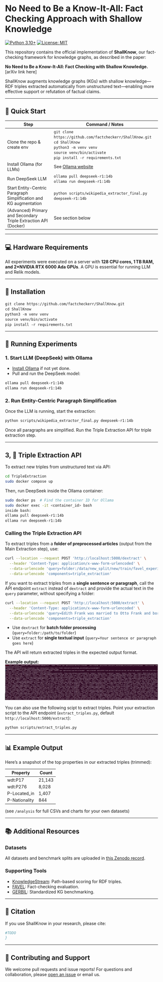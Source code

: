
# No Need to Be a Know-It-All: Fact Checking Approach with Shallow Knowledge

[![Python 3.10+](https://img.shields.io/badge/python-3.10+-blue.svg)](https://www.python.org)
[![License: MIT](https://img.shields.io/badge/License-MIT-yellow.svg)](LICENSE)

This repository contains the official implementation of **ShallKnow**, our fact-checking framework for knowledge graphs, as described in the paper:

**No Need to Be a Know-It-All: Fact Checking with Shallow Knowledge.** [arXiv link here]

ShallKnow augments knowledge graphs (KGs) with shallow knowledge—RDF triples extracted automatically from unstructured text—enabling more effective support or refutation of factual claims.

---

## 🚀 Quick Start

| **Step**                                | **Command / Notes**                                          |
|------------------------------------------|--------------------------------------------------------------|
| Clone the repo & create env              | `git clone https://github.com/factcheckerr/ShallKnow.git`<br>`cd ShallKnow`<br>`python3 -m venv venv`<br>`source venv/bin/activate`<br>`pip install -r requirements.txt` |
| Install Ollama (for LLMs)                | See [Ollama website](https://ollama.com/download)            |
| Run DeepSeek LLM                         | `ollama pull deepseek-r1:14b`<br>`ollama run deepseek-r1:14b`|
| Start Entity-Centric Paragraph Simplification and KG augmentation     | `python scripts/wikipedia_extractor_final.py deepseek-r1:14b`|
| (Advanced) Primary and Secondary Triple Extraction API (Docker)| See section below                                            |

---

## 💻 Hardware Requirements

All experiments were executed on a server with **128 CPU cores, 1 TB RAM, and 2×NVIDIA RTX 6000 Ada GPUs**. A GPU is essential for running LLM and Relik models.

---

## 🔧 Installation

`git clone https://github.com/factcheckerr/ShallKnow.git`<br>`cd ShallKnow`<br>`python3 -m venv venv`<br>`source venv/bin/activate`<br>`pip install -r requirements.txt` 

---

## 🧪 Running Experiments

### 1. Start LLM (DeepSeek) with Ollama

- [Install Ollama](https://ollama.com/download) if not yet done.
- Pull and run the DeepSeek model:

```bash
ollama pull deepseek-r1:14b
ollama run deepseek-r1:14b
```

### 2. Run Entity-Centric Paragraph Simplification

Once the LLM is running, start the extraction:

```bash
python scripts/wikipedia_extractor_final.py deepseek-r1:14b
```

Once all paragraphs are simplified. Run the Triple Extraction API for triple extraction step.

---

## 3, 🔄 Triple Extraction API 

To extract new triples from unstructured text via API:

```bash
cd TripleExtraction
sudo docker compose up
```

Then, run DeepSeek inside the Ollama container:
```bash
sudo docker ps  # Find the container ID for Ollama
sudo docker exec -it <container_id> bash
inside bash:
ollama pull deepseek-r1:14b
ollama run deepseek-r1:14b
```

### Calling the Triple Extraction API

To extract triples from a **folder of preprocessed articles** (output from the Main Extraction step), use:

```bash
curl --location --request POST 'http://localhost:5000/dextract' \
  --header 'Content-Type: application/x-www-form-urlencoded' \
  --data-urlencode 'query=folder:/data/new_split/new/train/favel_experiments/favel_experiment/wikipedia_processed_favel_train_correct' \
  --data-urlencode 'components=triple_extraction'
```

If you want to extract triples from a **single sentence or paragraph**, call the API endpoint `extract` instead of `dextract` and provide the actual text in the `query` parameter, without specifying a folder:

```bash
curl --location --request POST 'http://localhost:5000/extract' \
  --header 'Content-Type: application/x-www-form-urlencoded' \
  --data-urlencode 'query=Edith Frank was married to Otto Frank and born in Frankfurt.' \
  --data-urlencode 'components=triple_extraction'
```

- Use `dextract` for **batch folder processing** (`query=folder:/path/to/folder`)
- Use `extract` for **single textual input** (`query=Your sentence or paragraph goes here`)

The API will return extracted triples in the expected output format.


**Example output:**  
![Overview](utils/triples_extraction.png)

You can also use the following scipt to extract triples.
Point your extraction script to the API endpoint (`extract_triples.py`, default `http://localhost:5000/extract`):

```bash
python scripts/extract_triples.py
```

---

## 📊 Example Output

Here’s a snapshot of the top properties in our extracted triples (trimmed):

| Property         | Count    |
|------------------|----------|
| wdt:P17          | 21,143   |
| wdt:P276         | 8,028    |
| P-Located_in     | 1,407    |
| P-Nationality    | 844      |

(see `/analysis` for full CSVs and charts for your own datasets)

---

## 📚 Additional Resources

### Datasets

All datasets and benchmark splits are uploaded in [this Zenodo record](https://zenodo.org/records/15390036).

### Supporting Tools

- [KnowledgeStream](https://github.com/saschaTrippel/knowledgestream): Path-based scoring for RDF triples.
- [FAVEL](https://github.com/dice-group/favel): Fact-checking evaluation.
- [GERBIL](https://gerbil-kbc.aksw.org/gerbil/config): Standardized KG benchmarking.

---

## 📜 Citation

If you use ShallKnow in your research, please cite:

```bibtex
#TODO 
}
```

---

## 🤝 Contributing and Support

We welcome pull requests and issue reports! For questions and collaboration, please [open an issue](https://github.com/factcheckerr/ShallKnow/issues) or email us.
